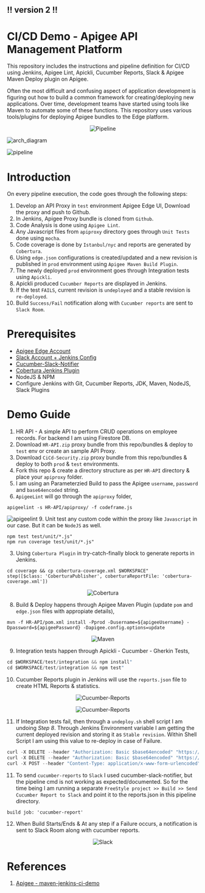 ## !! version 2 !!
# CI/CD Demo - Apigee API Management Platform
This repository includes the instructions and pipeline definition for CI/CD using Jenkins, Apigee Lint, Apickli, Cucumber Reports, Slack & Apigee Maven Deploy plugin on Apigee.

Often the most difficult and confusing aspect of application development is figuring out how to build a common framework for creating/deploying new applications. Over time, development teams have started using tools like Maven to automate some of these functions. This repository uses various tools/plugins for deploying Apigee bundles to the Edge platform.
<p align="center">
  <img src="https://user-images.githubusercontent.com/28925814/61174524-03a51d80-a5bf-11e9-8e66-c59da67cabd6.png?raw=true" alt="Pipeline"/>
</p>

![arch_diagram](https://user-images.githubusercontent.com/28925814/61081996-2bbd4100-a446-11e9-9b5e-8cbd8d6801cb.png)

![pipeline](https://user-images.githubusercontent.com/28925814/61174524-03a51d80-a5bf-11e9-8e66-c59da67cabd6.png)

# Introduction
On every pipeline execution, the code goes through the following steps:
1. Develop an API Proxy in `test` environment Apigee Edge UI, Download the proxy and push to Github. 
2. In Jenkins, Apigee Proxy bundle is cloned from `Github`.
3. Code Analysis is done using `Apigee Lint`.
4. Any Javascript files from `apiproxy` directory goes through `Unit Tests` done using `mocha`.
5. Code coverage is done by `Istanbul/nyc` and reports are generated by `Cobertura`.
6. Using `edge.json` configurations is created/updated and a new revision is published in `prod` environment using `Apigee Maven Build Plugin`.
7. The newly deployed `prod` environment goes through Integration tests using `Apickli`.
8. Apickli produced `Cucumber Reports` are displayed in Jenkins.
9. If the test `FAILS`, current revision is `undeployed` and a stable revision is `re-deployed`.
10. Build `Success/Fail` notification along with `Cucumber reports` are sent to `Slack Room`.

# Prerequisites
* [Apigee Edge Account](https://login.apigee.com/login)
* [Slack Account + Jenkins Config](https://wiki.jenkins.io/display/JENKINS/Slack+Plugin)
* [Cucumber-Slack-Notifier](https://wiki.jenkins.io/display/JENKINS/Cucumber+Slack+Notifier+Plugin)
* [Cobertura Jenkins Plugin](https://wiki.jenkins.io/display/JENKINS/Cobertura+Plugin)
* NodeJS & NPM
* Configure Jenkins with Git, Cucumber Reports, JDK, Maven, NodeJS, Slack Plugins

# Demo Guide
1. HR API - A simple API to perform CRUD operations on employee records. For backend I am using Firestore DB.
3. Download `HR-API.zip` proxy bundle from this repo/bundles & deploy to `test` env or create an sample API Proxy.
3. Download `CiCd-Security.zip` proxy bundle from this repo/bundles & deploy to both `prod` & `test` environments.
4. Fork this repo & create a directory structure as per `HR-API` directory & place your `apiproxy` folder.
6. I am using an Parameterzied Build to pass the Apigee `username`, `password` and `base64encoded` string.
7. `ApigeeLint` will go through the `apiproxy` folder,
```node
apigeelint -s HR-API/apiproxy/ -f codeframe.js
```
![apigeelint](https://user-images.githubusercontent.com/28925814/61174597-110ed780-a5c0-11e9-983f-77a4868d482f.jpg)
9. Unit test any custom code within the proxy like `Javascript` in our case. But it can be `NodeJS` as well.
```node
npm test test/unit/*.js"
npm run coverage test/unit/*.js"
```
3. Using `Cobertura Plugin` in try-catch-finally block to generate reports in Jenkins.
```
cd coverage && cp cobertura-coverage.xml $WORKSPACE"
step([$class: 'CoberturaPublisher', coberturaReportFile: 'cobertura-coverage.xml'])
```
<p align="center">
  <img src="https://user-images.githubusercontent.com/28925814/61174970-6994a380-a5c5-11e9-9e56-6c52ddc1bde3.jpg?raw=true" alt="Cobertura"/>
  
8. Build & Deploy happens through Apigee Maven Plugin (update `pom` and `edge.json` files with appropiate details),
```maven
mvn -f HR-API/pom.xml install -Pprod -Dusername=${apigeeUsername} -Dpassword=${apigeePassword} -Dapigee.config.options=update
```
<p align="center">
  <img src="https://user-images.githubusercontent.com/28925814/61175010-022b2380-a5c6-11e9-9fb2-711c41232850.jpg?raw=true" alt="Maven"/>
  
9. Integration tests happen through Apickli - Cucumber - Gherkin Tests,
```javascript
cd $WORKSPACE/test/integration && npm install"
cd $WORKSPACE/test/integration && npm test"
```
10. Cucumber Reports plugin in Jenkins will use the `reports.json` file to create HTML Reports & statistics.
<p align="center">
  <img src="https://user-images.githubusercontent.com/28925814/61174977-77e2bf80-a5c5-11e9-833c-2e86f69a0598.jpg?raw=true" alt="Cucumber-Reports"/>
<p align="center">
  <img src="https://user-images.githubusercontent.com/28925814/61174974-774a2900-a5c5-11e9-8b8a-33f3c4668254.jpg?raw=true" alt="Cucumber-Reports"/>

11. If Integration tests fail, then through a `undeploy.sh` shell script I am undoing _Step 8_. Through Jenkins Environment variable I am getting the current deployed revision and storing it as `Stable revision`. Within Shell Script I am using this value to re-deploy in case of Failure.
```javascript
curl -X DELETE --header "Authorization: Basic $base64encoded" "https://api.enterprise.apigee.com/v1/organizations/$org_name/environments/$env_name/apis/$api_name/revisions/$rev_num/deployments"
curl -X DELETE --header "Authorization: Basic $base64encoded" "https://api.enterprise.apigee.com/v1/organizations/$org_name/apis/$api_name/revisions/$rev_num"
curl -X POST --header "Content-Type: application/x-www-form-urlencoded" --header "Authorization: Basic $base64encoded" "https://api.enterprise.apigee.com/v1/organizations/$org_name/environments/$env_name/apis/$api_name/revisions/$stable_revision/deployments"
```
11. To send `cucumber-reports` to `Slack` I used cucumber-slack-notifier, but the pipeline cmd is not working as expected/documented. So for the time being I am running a separate `FreeStyle project >> Build >> Send Cucumber Report to Slack` and point it to the reports.json in this pipeline directory.
```
build job: 'cucumber-report'
```
12. When Build Starts/Ends & At any step if a Failure occurs, a notification is sent to Slack Room along with cucumber reports.
<p align="center">
  <img src="https://user-images.githubusercontent.com/28925814/61175129-d4df7500-a5c7-11e9-8fb1-3ff6fa7307be.jpg?raw=true" alt="Slack"/>
  
# References
1. [Apigee - maven-jenkins-ci-demo](https://github.com/apigee/maven-jenkins-ci-demo)

